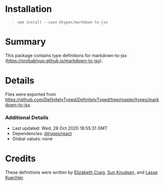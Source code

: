 # Installation
> `npm install --save @types/markdown-to-jsx`

# Summary
This package contains type definitions for markdown-to-jsx (https://probablyup.github.io/markdown-to-jsx).

# Details
Files were exported from https://github.com/DefinitelyTyped/DefinitelyTyped/tree/master/types/markdown-to-jsx.

### Additional Details
 * Last updated: Wed, 28 Oct 2020 18:55:31 GMT
 * Dependencies: [@types/react](https://npmjs.com/package/@types/react)
 * Global values: none

# Credits
These definitions were written by [Elizabeth Craig](https://github.com/ecraig12345), [Sun Knudsen](https://github.com/sunknudsen), and [Lasse Kuechler](https://github.com/lkuechler).
